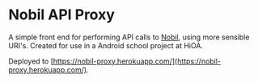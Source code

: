 # Nobil API Proxy

A simple front end for performing API calls to [Nobil](http://nobil.no), using more sensible URI's. Created for use in a Android school project at HiOA.

Deployed to [https://nobil-proxy.herokuapp.com/](https://nobil-proxy.herokuapp.com/).
